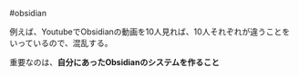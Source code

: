 #obsidian 

例えば、YoutubeでObsidianの動画を10人見れば、10人それぞれが違うことをいっているので、混乱する。

重要なのは、**自分にあったObsidianのシステムを作ること**